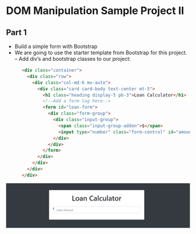 # DOM Manipulation Sample Project II

## Part 1 

- Build a simple form with Bootstrap 
- We are going to use the starter template from Bootstrap for this project.
– Add div’s and bootstrap classes to our project:
```HTML
      <div class="container">
        <div class="row">
          <div class="col-md-6 mx-auto">
            <div class="card card-body text-center mt-5">
              <h1 class="heading display-5 pb-3">Loan Calculator</h1>
              <!--Add a form tag here-->
              <form id="loan-form">
                <div class="form-group">
                  <div class="input-group">
                    <span class="input-group-addon">$</span>
                    <input type="number" class="form-control" id="amount" placeholder="Loan Amount">
                  </div>
                </div>
              </form>
            </div>
          </div>
        </div>
      </div>
```
![Dom Project image](./images/domProject1.png)


